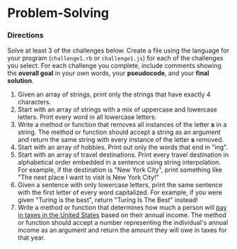 # Problem-Solving

### Directions
Solve at least 3 of the challenges below. Create a file using the language for your program (`challenge1.rb` or `challenge1.js`) for each of the challenges you select. For each challenge you complete, include comments showing the **overall goal** in your own words, your **pseudocode**, and your **final solution**.

1. Given an array of strings, print only the strings that have exactly 4 characters.
1. Start with an array of strings with a mix of uppercase and lowercase letters. Print every word in all lowercase letters.
1. Write a method or function that removes all instances of the letter <strong>s</strong> in a string. The method or function should accept a string as an argument and return the same string with every instance of the letter <strong>s</strong> removed.
1. Start with an array of hobbies. Print out only the words that end in "ing".
1. Start with an array of travel destinations. Print every travel destination in alphabetical order embedded in a sentence using string interpolation. For example, if the destination is "New York City", print something like "The next place I want to visit is New York City!"
1. Given a sentence with only lowercase letters, print the same sentence with the first letter of every word capitalized. For example, if you were given "Turing is the best", return "Turing Is The Best" instead!
1. Write a method or function that determines how much a person will [pay in taxes in the United States](https://www.irs.gov/newsroom/irs-provides-tax-inflation-adjustments-for-tax-year-2022) based on their annual income. The method or function should accept a number representing the individual's annual income as an argument and return the amount they will owe in taxes for that year.
